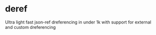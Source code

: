 # deref
Ultra light fast json-ref dreferencing in under 1k with support for external and custom dreferencing
